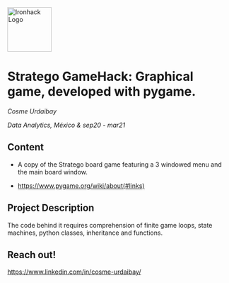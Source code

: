 <img src="https://bit.ly/2VnXWr2" alt="Ironhack Logo" width="100"/>

# Stratego GameHack: Graphical game, developed with pygame.

*Cosme Urdaibay*

*Data Analytics, México & sep20 - mar21*

## Content
- A copy of the Stratego board game featuring a 3 windowed menu and the main board window. 

- https://www.pygame.org/wiki/about(#links)

<a name="project-description"></a>

## Project Description
The code behind it requires comprehension of finite game loops, state machines, python classes, inheritance and functions.


<a name="links"></a>

## Reach out!

https://www.linkedin.com/in/cosme-urdaibay/
